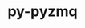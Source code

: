 ---
title: "py-pyzmq"
layout: cache
categories: [package, develop-2024-01-21]
meta: {"versions": ["17.1.2", "25.0.2"], "compilers": ["gcc@=11.1.0", "gcc@=11.4.0", "gcc@=9.4.0", "oneapi@=2023.2.0"], "oss": ["ubuntu20.04", "ubuntu22.04"], "platforms": ["linux"], "targets": ["aarch64", "neoverse_v1", "ppc64le", "x86_64_v3"], "stacks": ["data-vis-sdk", "e4s", "e4s-aarch64", "e4s-neoverse_v1", "e4s-oneapi", "e4s-power", "root"], "num_specs": 19, "num_specs_by_stack": {"root": 19, "e4s-neoverse_v1": 3, "e4s-power": 3, "data-vis-sdk": 2, "e4s": 4, "e4s-oneapi": 4, "e4s-aarch64": 3}}
spec_details: [{"hash": "m2jnyrwppmdr33lp6to3qsgf4jeutxby", "compiler": "gcc@=11.4.0", "versions": ["25.0.2"], "os": "ubuntu20.04", "platform": "linux", "target": "neoverse_v1", "variants": ["build_system=python_pip"], "stacks": ["root", "e4s-neoverse_v1"], "size": "-", "tarball": "https://binaries.spack.io/releases/develop-2024-01-21/build_cache/linux-ubuntu20.04-neoverse_v1/gcc-11.4.0/py-pyzmq-25.0.2/linux-ubuntu20.04-neoverse_v1-gcc-11.4.0-py-pyzmq-25.0.2-m2jnyrwppmdr33lp6to3qsgf4jeutxby.spack"}, {"hash": "7gvncyofgm3sidajk3mz5r6mhxjwciei", "compiler": "gcc@=11.4.0", "versions": ["25.0.2"], "os": "ubuntu20.04", "platform": "linux", "target": "neoverse_v1", "variants": ["build_system=python_pip"], "stacks": ["root", "e4s-neoverse_v1"], "size": "-", "tarball": "https://binaries.spack.io/releases/develop-2024-01-21/build_cache/linux-ubuntu20.04-neoverse_v1/gcc-11.4.0/py-pyzmq-25.0.2/linux-ubuntu20.04-neoverse_v1-gcc-11.4.0-py-pyzmq-25.0.2-7gvncyofgm3sidajk3mz5r6mhxjwciei.spack"}, {"hash": "gdidcif56s2jnfcyko5ajr3zewoom52j", "compiler": "gcc@=11.4.0", "versions": ["17.1.2"], "os": "ubuntu20.04", "platform": "linux", "target": "neoverse_v1", "variants": ["build_system=python_pip"], "stacks": ["root", "e4s-neoverse_v1"], "size": "-", "tarball": "https://binaries.spack.io/releases/develop-2024-01-21/build_cache/linux-ubuntu20.04-neoverse_v1/gcc-11.4.0/py-pyzmq-17.1.2/linux-ubuntu20.04-neoverse_v1-gcc-11.4.0-py-pyzmq-17.1.2-gdidcif56s2jnfcyko5ajr3zewoom52j.spack"}, {"hash": "yhbkxnqnraf2lnn6fxyul7eb4iitrp4h", "compiler": "gcc@=9.4.0", "versions": ["25.0.2"], "os": "ubuntu20.04", "platform": "linux", "target": "ppc64le", "variants": ["build_system=python_pip"], "stacks": ["e4s-power", "root"], "size": "-", "tarball": "https://binaries.spack.io/releases/develop-2024-01-21/build_cache/linux-ubuntu20.04-ppc64le/gcc-9.4.0/py-pyzmq-25.0.2/linux-ubuntu20.04-ppc64le-gcc-9.4.0-py-pyzmq-25.0.2-yhbkxnqnraf2lnn6fxyul7eb4iitrp4h.spack"}, {"hash": "p2dbd46cmz6ltweuhwzmqtsgc2qf2gcl", "compiler": "gcc@=9.4.0", "versions": ["25.0.2"], "os": "ubuntu20.04", "platform": "linux", "target": "ppc64le", "variants": ["build_system=python_pip"], "stacks": ["e4s-power", "root"], "size": "-", "tarball": "https://binaries.spack.io/releases/develop-2024-01-21/build_cache/linux-ubuntu20.04-ppc64le/gcc-9.4.0/py-pyzmq-25.0.2/linux-ubuntu20.04-ppc64le-gcc-9.4.0-py-pyzmq-25.0.2-p2dbd46cmz6ltweuhwzmqtsgc2qf2gcl.spack"}, {"hash": "6vrooouse222zrg65byzazlcyzgwrdj7", "compiler": "gcc@=9.4.0", "versions": ["17.1.2"], "os": "ubuntu20.04", "platform": "linux", "target": "ppc64le", "variants": ["build_system=python_pip"], "stacks": ["e4s-power", "root"], "size": "-", "tarball": "https://binaries.spack.io/releases/develop-2024-01-21/build_cache/linux-ubuntu20.04-ppc64le/gcc-9.4.0/py-pyzmq-17.1.2/linux-ubuntu20.04-ppc64le-gcc-9.4.0-py-pyzmq-17.1.2-6vrooouse222zrg65byzazlcyzgwrdj7.spack"}, {"hash": "dqtuhr5mv2zcjxvymsoeaastsubxdyke", "compiler": "gcc@=11.1.0", "versions": ["25.0.2"], "os": "ubuntu20.04", "platform": "linux", "target": "x86_64_v3", "variants": ["build_system=python_pip"], "stacks": ["data-vis-sdk", "root"], "size": "-", "tarball": "https://binaries.spack.io/releases/develop-2024-01-21/build_cache/linux-ubuntu20.04-x86_64_v3/gcc-11.1.0/py-pyzmq-25.0.2/linux-ubuntu20.04-x86_64_v3-gcc-11.1.0-py-pyzmq-25.0.2-dqtuhr5mv2zcjxvymsoeaastsubxdyke.spack"}, {"hash": "yu76qed2flcxfd5tsb6pebxmhhyordpf", "compiler": "gcc@=11.1.0", "versions": ["25.0.2"], "os": "ubuntu20.04", "platform": "linux", "target": "x86_64_v3", "variants": ["build_system=python_pip"], "stacks": ["data-vis-sdk", "root"], "size": "-", "tarball": "https://binaries.spack.io/releases/develop-2024-01-21/build_cache/linux-ubuntu20.04-x86_64_v3/gcc-11.1.0/py-pyzmq-25.0.2/linux-ubuntu20.04-x86_64_v3-gcc-11.1.0-py-pyzmq-25.0.2-yu76qed2flcxfd5tsb6pebxmhhyordpf.spack"}, {"hash": "ini4ysbmhgnyou25s62qgy6v6oefxvhz", "compiler": "gcc@=11.4.0", "versions": ["25.0.2"], "os": "ubuntu20.04", "platform": "linux", "target": "x86_64_v3", "variants": ["build_system=python_pip"], "stacks": ["e4s", "root"], "size": "-", "tarball": "https://binaries.spack.io/releases/develop-2024-01-21/build_cache/linux-ubuntu20.04-x86_64_v3/gcc-11.4.0/py-pyzmq-25.0.2/linux-ubuntu20.04-x86_64_v3-gcc-11.4.0-py-pyzmq-25.0.2-ini4ysbmhgnyou25s62qgy6v6oefxvhz.spack"}, {"hash": "bedcdwgerpoaqwatkswc2df4p4naqici", "compiler": "gcc@=11.4.0", "versions": ["25.0.2"], "os": "ubuntu20.04", "platform": "linux", "target": "x86_64_v3", "variants": ["build_system=python_pip"], "stacks": ["e4s", "root"], "size": "-", "tarball": "https://binaries.spack.io/releases/develop-2024-01-21/build_cache/linux-ubuntu20.04-x86_64_v3/gcc-11.4.0/py-pyzmq-25.0.2/linux-ubuntu20.04-x86_64_v3-gcc-11.4.0-py-pyzmq-25.0.2-bedcdwgerpoaqwatkswc2df4p4naqici.spack"}, {"hash": "4otdc6u3zkkoenelikll6sxrfydmojp2", "compiler": "gcc@=11.4.0", "versions": ["25.0.2"], "os": "ubuntu20.04", "platform": "linux", "target": "x86_64_v3", "variants": ["build_system=python_pip"], "stacks": ["e4s", "root"], "size": "-", "tarball": "https://binaries.spack.io/releases/develop-2024-01-21/build_cache/linux-ubuntu20.04-x86_64_v3/gcc-11.4.0/py-pyzmq-25.0.2/linux-ubuntu20.04-x86_64_v3-gcc-11.4.0-py-pyzmq-25.0.2-4otdc6u3zkkoenelikll6sxrfydmojp2.spack"}, {"hash": "jtyu2qdvrfa57p33xrdpobkf4cj4dziv", "compiler": "gcc@=11.4.0", "versions": ["17.1.2"], "os": "ubuntu20.04", "platform": "linux", "target": "x86_64_v3", "variants": ["build_system=python_pip"], "stacks": ["e4s", "root"], "size": "-", "tarball": "https://binaries.spack.io/releases/develop-2024-01-21/build_cache/linux-ubuntu20.04-x86_64_v3/gcc-11.4.0/py-pyzmq-17.1.2/linux-ubuntu20.04-x86_64_v3-gcc-11.4.0-py-pyzmq-17.1.2-jtyu2qdvrfa57p33xrdpobkf4cj4dziv.spack"}, {"hash": "3m474efwgjvwlg3edvdwtc3orprltflm", "compiler": "oneapi@=2023.2.0", "versions": ["25.0.2"], "os": "ubuntu20.04", "platform": "linux", "target": "x86_64_v3", "variants": ["build_system=python_pip"], "stacks": ["e4s-oneapi", "root"], "size": "-", "tarball": "https://binaries.spack.io/releases/develop-2024-01-21/build_cache/linux-ubuntu20.04-x86_64_v3/oneapi-2023.2.0/py-pyzmq-25.0.2/linux-ubuntu20.04-x86_64_v3-oneapi-2023.2.0-py-pyzmq-25.0.2-3m474efwgjvwlg3edvdwtc3orprltflm.spack"}, {"hash": "trxl5dihnrsdnbvyzo6rpur642swoebm", "compiler": "oneapi@=2023.2.0", "versions": ["25.0.2"], "os": "ubuntu20.04", "platform": "linux", "target": "x86_64_v3", "variants": ["build_system=python_pip"], "stacks": ["e4s-oneapi", "root"], "size": "-", "tarball": "https://binaries.spack.io/releases/develop-2024-01-21/build_cache/linux-ubuntu20.04-x86_64_v3/oneapi-2023.2.0/py-pyzmq-25.0.2/linux-ubuntu20.04-x86_64_v3-oneapi-2023.2.0-py-pyzmq-25.0.2-trxl5dihnrsdnbvyzo6rpur642swoebm.spack"}, {"hash": "r5vgi35rewyzhzkwdq73ajxpvkdiboyj", "compiler": "oneapi@=2023.2.0", "versions": ["17.1.2"], "os": "ubuntu20.04", "platform": "linux", "target": "x86_64_v3", "variants": ["build_system=python_pip"], "stacks": ["e4s-oneapi", "root"], "size": "-", "tarball": "https://binaries.spack.io/releases/develop-2024-01-21/build_cache/linux-ubuntu20.04-x86_64_v3/oneapi-2023.2.0/py-pyzmq-17.1.2/linux-ubuntu20.04-x86_64_v3-oneapi-2023.2.0-py-pyzmq-17.1.2-r5vgi35rewyzhzkwdq73ajxpvkdiboyj.spack"}, {"hash": "p2xaonldl6jvdyms4iel43ouzjoni2ag", "compiler": "oneapi@=2023.2.0", "versions": ["25.0.2"], "os": "ubuntu20.04", "platform": "linux", "target": "x86_64_v3", "variants": ["build_system=python_pip"], "stacks": ["e4s-oneapi", "root"], "size": "-", "tarball": "https://binaries.spack.io/releases/develop-2024-01-21/build_cache/linux-ubuntu20.04-x86_64_v3/oneapi-2023.2.0/py-pyzmq-25.0.2/linux-ubuntu20.04-x86_64_v3-oneapi-2023.2.0-py-pyzmq-25.0.2-p2xaonldl6jvdyms4iel43ouzjoni2ag.spack"}, {"hash": "uugypmqj4v3xh3kt7ndz5x35gsacbfdq", "compiler": "gcc@=11.4.0", "versions": ["25.0.2"], "os": "ubuntu22.04", "platform": "linux", "target": "aarch64", "variants": ["build_system=python_pip"], "stacks": ["root", "e4s-aarch64"], "size": "-", "tarball": "https://binaries.spack.io/releases/develop-2024-01-21/build_cache/linux-ubuntu22.04-aarch64/gcc-11.4.0/py-pyzmq-25.0.2/linux-ubuntu22.04-aarch64-gcc-11.4.0-py-pyzmq-25.0.2-uugypmqj4v3xh3kt7ndz5x35gsacbfdq.spack"}, {"hash": "7mce2qhlt3fr36e7fdohmeie2xanris7", "compiler": "gcc@=11.4.0", "versions": ["25.0.2"], "os": "ubuntu22.04", "platform": "linux", "target": "aarch64", "variants": ["build_system=python_pip"], "stacks": ["root", "e4s-aarch64"], "size": "-", "tarball": "https://binaries.spack.io/releases/develop-2024-01-21/build_cache/linux-ubuntu22.04-aarch64/gcc-11.4.0/py-pyzmq-25.0.2/linux-ubuntu22.04-aarch64-gcc-11.4.0-py-pyzmq-25.0.2-7mce2qhlt3fr36e7fdohmeie2xanris7.spack"}, {"hash": "hiahma2ti6pw7tlvxsaqvd6u5bos6o4f", "compiler": "gcc@=11.4.0", "versions": ["17.1.2"], "os": "ubuntu22.04", "platform": "linux", "target": "aarch64", "variants": ["build_system=python_pip"], "stacks": ["root", "e4s-aarch64"], "size": "-", "tarball": "https://binaries.spack.io/releases/develop-2024-01-21/build_cache/linux-ubuntu22.04-aarch64/gcc-11.4.0/py-pyzmq-17.1.2/linux-ubuntu22.04-aarch64-gcc-11.4.0-py-pyzmq-17.1.2-hiahma2ti6pw7tlvxsaqvd6u5bos6o4f.spack"}]
---